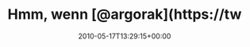 ---
retweeted: false
source: <a href="http://twitter.com" rel="nofollow">Twitter Web Client</a>
entities:
  hashtags: []
  symbols: []
  user_mentions:
  - name: Florian Gilcher (@skade@hachyderm.io)
    screen_name: Argorak
    indices:
    - '10'
    - '18'
    id_str: '27227212'
    id: '27227212'
  urls: []
display_text_range:
- '0'
- '110'
favorite_count: '0'
id_str: '14161093472'
truncated: false
retweet_count: '0'
id: '14161093472'
created_at: Mon May 17 13:29:15 +0000 2010
favorited: false
full_text: Hmm, wenn [@argorak](https://twitter.com/argorak) seinen launchd abwürgt,
  kann ich natürlich auch nix mehr aus seiner iTunes Library hören...
lang: de
tags:
- pesos:twitter
date: '2010-05-17T13:29:15+00:00'
src: https://twitter.com/bascht/status/14161093472
original_url: https://twitter.com/bascht/status/14161093472
type: twitter_tweet
text: Hmm, wenn [@argorak](https://twitter.com/argorak) seinen launchd abwürgt, kann
  ich natürlich auch nix mehr aus seiner iTunes Library hören...
title: Hmm, wenn [@argorak](https://tw

---